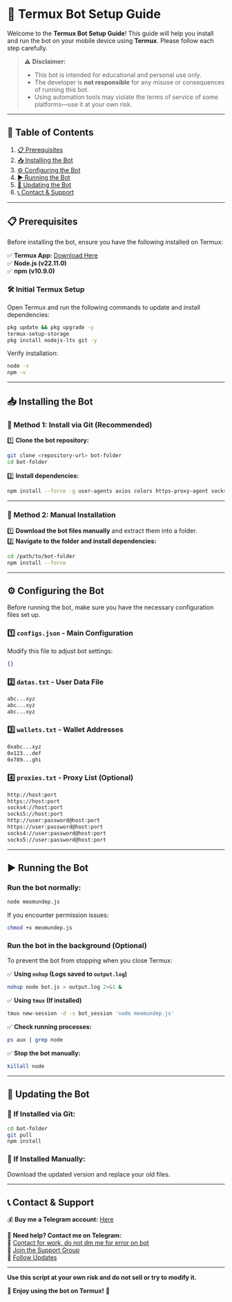 # 🚀 **Termux Bot Setup Guide**  

Welcome to the **Termux Bot Setup Guide**! This guide will help you install and run the bot on your mobile device using **Termux**. Please follow each step carefully.  

> ⚠️ **Disclaimer:**  
> - This bot is intended for educational and personal use only.  
> - The developer is **not responsible** for any misuse or consequences of running this bot.  
> - Using automation tools may violate the terms of service of some platforms—use it at your own risk.  

---

## 📌 **Table of Contents**  

1. [📋 Prerequisites](#-prerequisites)  
2. [📥 Installing the Bot](#-installing-the-bot)  
3. [⚙️ Configuring the Bot](#-configuring-the-bot)  
4. [▶️ Running the Bot](#-running-the-bot)  
5. [🔄 Updating the Bot](#-updating-the-bot)  
6. [📞 Contact & Support](#-contact--support)  

---

## 📋 **Prerequisites**  

Before installing the bot, ensure you have the following installed on Termux:  

✅ **Termux App:** [Download Here](https://t.me/KeoAirDropFreeNe/257/32384)  
✅ **Node.js (v22.11.0)**  
✅ **npm (v10.9.0)**  

### **🛠 Initial Termux Setup**  
Open Termux and run the following commands to update and install dependencies:  

```bash
pkg update && pkg upgrade -y
termux-setup-storage
pkg install nodejs-lts git -y
```

Verify installation:  
```bash
node -v
npm -v
```

---

## 📥 **Installing the Bot**  

### **🔹 Method 1: Install via Git (Recommended)**  

1️⃣ **Clone the bot repository:**  
```bash
git clone <repository-url> bot-folder
cd bot-folder
```

2️⃣ **Install dependencies:**  
```bash
npm install --force -g user-agents axios colors https-proxy-agent socks-proxy-agent crypto-js ws uuid xlsx readline-sync
```

---

### **🔹 Method 2: Manual Installation**  

1️⃣ **Download the bot files manually** and extract them into a folder.  
2️⃣ **Navigate to the folder and install dependencies:**  
```bash
cd /path/to/bot-folder
npm install --force
```

---

## ⚙️ **Configuring the Bot**  

Before running the bot, make sure you have the necessary configuration files set up.  

### **1️⃣ `configs.json` - Main Configuration**  
Modify this file to adjust bot settings:  
```json
{}
```

### **2️⃣ `datas.txt` - User Data File**  
```txt
abc...xyz
abc...xyz
abc...xyz
```

### **3️⃣ `wallets.txt` - Wallet Addresses**  
```txt
0xabc...xyz
0x123...def
0x789...ghi
```

### **4️⃣ `proxies.txt` - Proxy List (Optional)**  
```txt
http://host:port
https://host:port
socks4://host:port
socks5://host:port
http://user:password@host:port
https://user:password@host:port
socks4://user:password@host:port
socks5://user:password@host:port
```

---

## ▶️ **Running the Bot**  

### **Run the bot normally:**  
```bash
node meomundep.js
```

If you encounter permission issues:  
```bash
chmod +x meomundep.js
```

### **Run the bot in the background (Optional)**  

To prevent the bot from stopping when you close Termux:  

✅ **Using `nohup` (Logs saved to `output.log`)**  
```bash
nohup node bot.js > output.log 2>&1 &
```

✅ **Using `tmux` (If installed)**  
```bash
tmux new-session -d -s bot_session 'node meomundep.js'
```

✅ **Check running processes:**  
```bash
ps aux | grep node
```

✅ **Stop the bot manually:**  
```bash
killall node
```

---

## 🔄 **Updating the Bot**  

### **🔹 If Installed via Git:**  
```bash
cd bot-folder
git pull
npm install
```

### **🔹 If Installed Manually:**  
Download the updated version and replace your old files.  

---

## 📞 **Contact & Support**  

💰 **Buy me a Telegram account:** [Here](https://t.me/KeoAirDropFreeNe/312/27801)  

💬 **Need help? Contact me on Telegram:**  
📩 [Contact for work, do not dm me for error on bot](https://t.me/MeoMunDep)  
👥 [Join the Support Group](https://t.me/KeoAirDropFreeNe)  
📢 [Follow Updates](https://t.me/KeoAirDropFreeNee)  

---

__Use this script at your own risk and do not sell or try to modify it.__
  
🚀 **Enjoy using the bot on Termux!** 🚀
